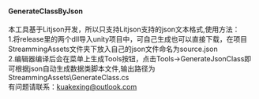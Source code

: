 #### GenerateClassByJson  
本工具基于Litjson开发，所以只支持Litjson支持的json文本格式,使用方法：  
1.将release里的两个dll导入unity项目中，可自己生成也可以直接下载，在项目StreammingAssets文件夹下放入自己的json文件命名为source.json  
2.编辑器编译后会在菜单上生成Tools按钮，点击Tools->GenerateJsonClass即可根据json自动生成数据类脚本文件,输出路径为StreammingAssets\GenerateClass.cs  
有问题请联系：kuakexing@outlook.com
